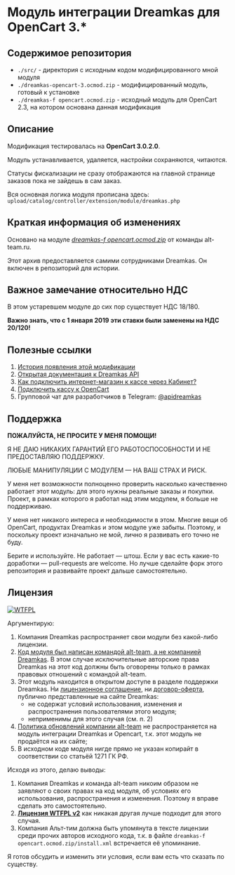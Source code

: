 # Модуль интеграции Dreamkas для OpenCart 3.\*

## Содержимое репозитория

- `./src/` - директория с исходным кодом модифицированного мной модуля
- `./dreamkas-opencart-3.ocmod.zip` - модифицированный модуль, готовый к установке
- `./dreamkas-f opencart.ocmod.zip` - исходный модуль для OpenCart 2.3, на котором основана данная модификация

## Описание

Модификация тестировалась на **OpenCart 3.0.2.0**.

Модуль устанавливается, удаляется, настройки сохраняются, читаются.

Статусы фискализации не сразу отображаются на главной странице заказов пока не зайдешь в сам заказ.

Вся основная логика модуля прописана здесь: `upload/catalog/controller/extension/module/dreamkas.php`

## Краткая информация об изменениях

Основано на модуле _[dreamkas-f opencart.ocmod.zip](https://help.dreamkas.ru/hc/ru/article_attachments/115010763145/dreamkas-f_opencart.ocmod.zip)_ от команды alt-team.ru.

Этот архив предоставляется самими сотрудниками Dreamkas. Он включен в репозиторий для истории.

## Важное замечание относительно НДС

В этом устаревшем модуле до сих пор существует НДС 18/180.

**Важно знать, что с 1 января 2019 эти ставки были заменены на НДС 20/120!**

## Полезные ссылки

1. [История появления этой модификации](http://blog.anthonyaxenov.ru/2018/05/09/модуль-интеграции-dreamkas-для-opencart-3-0-2-0)
2. [Открытая документация к Dreamkas API](http://kabinet.docs.apiary.io)
3. [Как подключить интернет-магазин к кассе через Кабинет?](https://help.dreamkas.ru/hc/ru/articles/115005007709)
4. [Подключить кассу к OpenCart](https://help.dreamkas.ru/hc/ru/articles/115005504689-%D0%9F%D0%BE%D0%B4%D0%BA%D0%BB%D1%8E%D1%87%D0%B8%D1%82%D1%8C-%D0%BA%D0%B0%D1%81%D1%81%D1%83-%D0%BA-OpenCart)
5. Групповой чат для разработчиков в Telegram: [@apidreamkas](https://t.me/apidreamkas)

## Поддержка

**ПОЖАЛУЙСТА, НЕ ПРОСИТЕ У МЕНЯ ПОМОЩИ!**

Я НЕ ДАЮ НИКАКИХ ГАРАНТИЙ ЕГО РАБОТОСПОСОБНОСТИ И НЕ ПРЕДОСТАВЛЯЮ ПОДДЕРЖКУ.

ЛЮБЫЕ МАНИПУЛЯЦИИ С МОДУЛЕМ — НА ВАШ СТРАХ И РИСК.

У меня нет возможности полноценно проверить насколько качественно работает этот модуль: для этого нужны реальные заказы и покупки.
Проект, в рамках которого я работал над этим модулем, я больше не поддерживаю.

У меня нет никакого интереса и необходимости в этом. Многие вещи об OpenCart, продуктах Dreamkas и этом модуле уже забыты. Поэтому, и поскольку проект изначально не мой, лично я развивать его точно не буду.

Берите и используйте. Не работает — штош. Если у вас есть какие-то доработки — pull-requests are welcome. Но лучше сделайте форк этого репозитория и развивайте проект дальше самостоятельно.

## Лицензия

[<img src="http://www.wtfpl.net/wp-content/uploads/2012/12/wtfpl-badge-1.png" alt="WTFPL" />](LICENSE)

Аргументирую:

1. Компания Dreamkas распространяет свои модули без какой-либо лицензии.
2. [Код модуля был написан командой alt-team, а не компанией Dreamkas](https://help.dreamkas.ru/hc/ru/articles/115005504689/comments/360000156078). В этом случае исключительные авторские права Dreamkas на этот код должны быть оговорены только в рамках правовых отношений с командой alt-team.
3. Этот модуль находится в открытом доступе в разделе поддержки Dreamkas. Ни [лицензионное соглашение](https://dreamkas.ru/content/kluch-oferta.pdf), ни [договор-оферта](https://dreamkas.ru/content/dogovor-oferta-clients.pdf), публично представленные на сайте Dreamkas:
   - не содержат условий использования, изменения и распространения пользователями этого модуля;
   - неприменимы для этого случая (см. п. 2)
4. [Политика обновлений компании alt-team](https://www.alt-team.ru/upgrade-policy.html) не распространяется на модуль интеграции Dreamkas и Opencart, т.к. этот модуль не продаётся на их сайте;
5. В исходном коде модуля нигде прямо не указан копирайт в соответствии со статьёй 1271 ГК РФ.

Исходя из этого, делаю выводы:

1. Компания Dreamkas и команда alt-team никоим образом не заявляют о своих правах на код модуля, об условиях его использования, распространения и изменения. Поэтому я вправе сделать это самостоятельно.
2. **[Лицензия WTFPL v2](LICENSE)** как никакая другая лучше подходит для этого случая.
3. Компания Альт-тим должна быть упомянута в тексте лицензии среди прочих авторов исходного кода, т.к. в файле `dreamkas-f opencart.ocmod.zip/install.xml` встречается её упоминание.

Я готов обсудить и изменить эти условия, если вам есть что сказать по существу.
